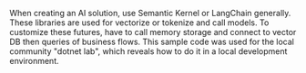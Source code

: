 When creating an AI solution, use Semantic Kernel or LangChain generally. These libraries are used for vectorize or tokenize and call models. To customize these futures, have to call memory storage and connect to vector DB then queries of business flows.
This sample code was used for the local community "dotnet lab", which reveals how to do it in a local development environment.
